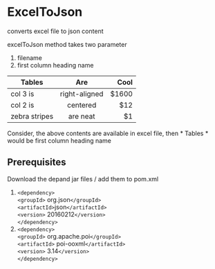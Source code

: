 # ExcelToJson

converts excel file to json content 

excelToJson method takes two parameter  <br>
1. filename <br>
2. first column heading name  <br>

| Tables        | Are           | Cool  |
| ------------- |:-------------:| -----:|
| col 3 is      | right-aligned | $1600 |
| col 2 is      | centered      |   $12 |
| zebra stripes | are neat      |    $1 |

Consider, the above contents are available in excel file, then * Tables * would be first column heading name

## Prerequisites

Download the depand jar files / add them to pom.xml <br>
1. `<dependency>` <br>
			`<groupId>` org.json`</groupId>` <br>
			`<artifactId>`json`</artifactId>` <br>
			`<version>` 20160212`</version>` <br>
		`</dependency>`
		 <br>
2. `<dependency>` <br>
			`<groupId>` org.apache.poi`</groupId>` <br>
			`<artifactId>` poi-ooxml`</artifactId>` <br>
			`<version>` 3.14`</version>` <br>
		`</dependency>` <br>	

